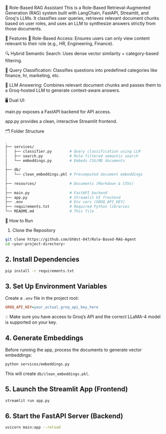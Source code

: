 💼 Role-Based RAG Assistant
This is a Role-Based Retrieval-Augmented Generation (RAG) system built with LangChain, FastAPI, Streamlit, and Groq's LLMs. It classifies user queries, retrieves relevant document chunks based on user roles, and uses an LLM to synthesize answers strictly from those documents.

📌 Features
🔐 Role-Based Access: Ensures users can only view content relevant to their role (e.g., HR, Engineering, Finance).

🔍 Hybrid Semantic Search: Uses dense vector similarity + category-based filtering.

🧠 Query Classification: Classifies questions into predefined categories like finance, hr, marketing, etc.

🤖 LLM Answering: Combines relevant document chunks and passes them to a Groq-hosted LLM to generate context-aware answers.

🖥️ Dual UI:

main.py exposes a FastAPI backend for API access.

app.py provides a clean, interactive Streamlit frontend.



🗂️ Folder Structure

```bash
.
├── services/
│   ├── classifier.py        # Query classification using LLM
│   ├── search.py            # Role-filtered semantic search
│   └── embeddings.py        # Embeds CSV/MD documents
│
├── db/
│   └── clean_embeddings.pkl # Precomputed document embeddings
│
├── resources/               # Documents (Markdown & CSVs)
│
├── main.py                  # FastAPI backend
├── app.py                   # Streamlit UI frontend
├── .env                     # Env vars (GROQ_API_KEY)
├── requirements.txt         # Required Python libraries
└── README.md                # This file
```


🚀 How to Run
1. Clone the Repository

```bash
git clone https://github.com/Gh0st-047/Role-Based-RAG-Agent
cd <your-project-directory>
```

## 2. Install Dependencies

```bash
pip install -r requirements.txt
```

## 3. Set Up Environment Variables

Create a `.env` file in the project root:

```ini
GROQ_API_KEY=your_actual_groq_api_key_here
```

💡 Make sure you have access to Groq’s API and the correct LLaMA-4 model is supported on your key.

## 4. Generate Embeddings

Before running the app, process the documents to generate vector embeddings:

```bash
python services/embeddings.py
```

This will create `db/clean_embeddings.pkl`.

## 5. Launch the Streamlit App (Frontend)

```bash
streamlit run app.py
```

## 6. Start the FastAPI Server (Backend)

```bash
uvicorn main:app --reload
```
